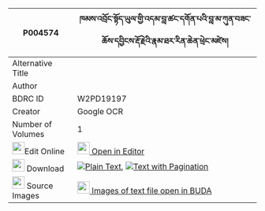 |P004574|ཁམས་འབྲོང་སྟོད་ཡུལ་གྱི་འདམ་བླ་ཚང་དགོན་པའི་བླ་མ་ཀུན་བཟང་ཆོས་དབྱིངས་རྡོ་རྗེའི་རྣམ་ཐར་རིན་ཆེན་ཕྲེང་མཛེས། 
| --- | --- 
|Alternative Title |
|Author | 
|BDRC ID | W2PD19197
|Creator | Google OCR
|Number of Volumes| 1
|<img width="25" src="https://img.icons8.com/color/25/000000/edit-property.png">Edit Online| [<img width="25" src="https://avatars.githubusercontent.com/u/45091458?s=200&v=4"> Open in Editor](http://editor.openpecha.org/P004574)
|<img width="25" src="https://img.icons8.com/fluent/48/000000/download-2.png"/>  Download | [![](https://img.icons8.com/color/20/000000/txt.png)Plain Text](https://github.com/Openpecha/P004574/releases/download/v1/kham_drong_to_yul_gyi_dam_la_t_plain_P004574.zip), [![](https://img.icons8.com/color/20/000000/txt.png)Text with Pagination](https://github.com/Openpecha/P004574/releases/download/v1/kham_drong_to_yul_gyi_dam_la_t_pages_P004574.zip)
|<img width="25" src="https://img.icons8.com/plasticine/100/000000/pictures-folder.png"/>  Source Images | [<img width="25" src="https://library.bdrc.io/icons/BUDA-small.svg"> Images of text file open in BUDA](https://library.bdrc.io/show/bdr:W2PD19197)